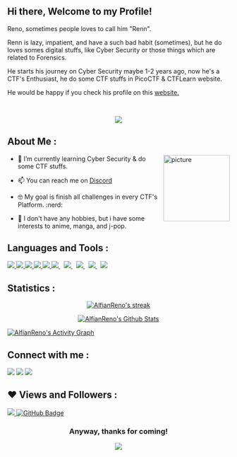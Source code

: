 ## Hi there, Welcome to my Profile!
Reno, sometimes people loves to call him "Renn".

Renn is lazy, impatient, and have a such bad habit (sometimes), but he do loves somes digital stuffs, like Cyber Security or those things which are related to Forensics.

He starts his journey on Cyber Security maybe 1-2 years ago, now he's a CTF's Enthusiast, he do some CTF stuffs in PicoCTF & CTFLearn website.

He would be happy if you check his profile on this [website.](https://play.picoctf.org/users/sh1roneko)

<br />

<p align="center">
    <img src = "https://discord.c99.nl/widget/theme-2/302297098156507146.png">
</p>


## About Me :

<img align="right" alt="picture" width="150" src="https://i.pinimg.com/originals/0c/48/72/0c487289fc90cde3a9b456e2fb129386.jpg">

- 🌱 I’m currently learning Cyber Security & do some CTF stuffs.
  
- 📫 You can reach me on [Discord](https://discord.com/users/302297098156507146)

- 🤓 My goal is finish all challenges in every CTF's Platform. :nerd: 

- 🌸 I don't have any hobbies, but i have some interests to anime, manga, and j-pop.


## Languages and Tools : 

<p align="left"> 
    <a href="https://www.java.com" target="_blank"> <img src="https://img.icons8.com/color/48/000000/java-coffee-cup-logo.png"/> </a>
    <a href="https://developer.mozilla.org/en-US/docs/Web/JavaScript" target="_blank"> <img src="https://img.icons8.com/color/48/000000/javascript.png"/> </a> 
    <a href="https://www.w3.org/html/" target="_blank"> <img src="https://img.icons8.com/color/48/000000/html-5.png"/> </a> 
    <a href="https://www.w3schools.com/css/" target="_blank"> <img src="https://img.icons8.com/color/48/000000/css3.png"/> </a> 
    <a href="https://getbootstrap.com" target="_blank"> <img src="https://img.icons8.com/color/48/000000/bootstrap.png"/> </a> 
    <a style="padding-right:8px;" href="https://www.mysql.com/" target="_blank"> <img src="https://img.icons8.com/fluent/50/000000/mysql-logo.png"/> </a>
    <a style="padding-right:8px;" href="https://en.wikipedia.org/wiki/C%2B%2B" target="_blank"> <img src="https://img.icons8.com/color/50/000000/c-plus-plus-logo.png"/> </a>
    <a style="padding-right:8px;" href="https://en.wikipedia.org/wiki/PHP" target="_blank"> <img src="https://img.icons8.com/dusk/55/000000/php-logo.png"/> </a>
    <a style="padding-right:8px;" href="https://en.wikipedia.org/wiki/Linux" target="_blank"> <img src="https://img.icons8.com/color/48/000000/linux--v1.png"/> </a>
    <a style="padding-right:8px;" href="https://en.wikipedia.org/wiki/Kali_Linux" target="_blank"> <img src="https://img.icons8.com/plasticine/52/000000/kali-linux.png"/> </a>
</p>


## Statistics : 

<p align="center">
    <a href="https://github.com/AlfianReno/github-readme-streak-stats">
    <img title="🔥 Get streak stats for your profile at git.io/streak-stats" alt="AlfianReno's streak" src="https://github-readme-streak-stats.herokuapp.com/?user=AlfianReno&theme=black-ice&hide_border=true&stroke=0000&background=060A0CD0"/>
</a>
</p>

<p align="center">
    <a href="https://github.com/AlfianReno/github-readme-stats"><img alt="AlfianReno's Github Stats" src="https://github-readme-stats.vercel.app/api?username=AlfianReno&show_icons=true&count_private=true&theme=react&hide_border=true&stroke=0000&bg_color=060A0CD0" /></a>
</p>


<a href="https://github.com/AlfianReno/github-readme-activity-graph"><img alt="AlfianReno's Activity Graph" src="https://activity-graph.herokuapp.com/graph?username=AlfianReno&bg_color=060A0CD0&color=5BCDEC&line=5BCDEC&point=FFFFFF&hide_border=true" /></a>


## Connect with me : 

<p align="left">
    <a href = "https://instagram.com/ar.meowzz"><img src="https://img.icons8.com/fluent/48/000000/instagram-new.png"/></a>
    <a href = "https://www.facebook.com/kelapamuda21"><img src="https://img.icons8.com/fluency/48/000000/facebook.png"/></a>
    <a href = "https://discord.gg/hx"><img src="https://img.icons8.com/color/48/000000/discord-logo.png"/></a>
</p>

## ❤ Views and Followers :
<a href="https://github.com/Meghna-DAS/github-profile-views-counter">
    <img src="https://komarev.com/ghpvc/?username=AlfianReno">
</a>
<a href="https://github.com/AlfianReno?tab=followers"><img src="https://img.shields.io/github/followers/AlfianReno?label=Followers&style=social" alt="GitHub Badge"></a>

<br />

<h3 align="center">Anyway, thanks for coming!</h2>  
<p align="center">
    <img src="https://ctl.s6img.com/society6/img/Bm1TLx-ODLrqcGWmVjnN1UA6My8/w_700/coffee-mugs/swatch/~artwork,fw_4601,fh_1998,fx_-1449,fy_-2375,iw_7100,ih_7100/s6-original-art-uploads/society6/uploads/misc/452ff72725a0458aa1e1b87f0c11b63f/~~/cowboy-bebop-see-you-space-cowboy-mugs.jpg?wait=0&attempt=0">
</p>





